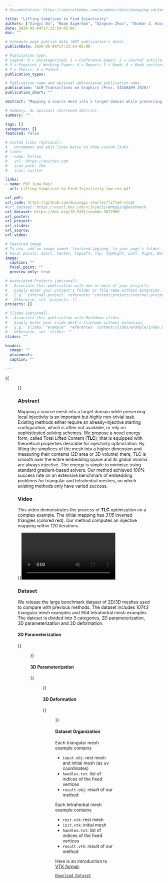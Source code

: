 ```yaml
---
# Documentation: https://sourcethemes.com/academic/docs/managing-content/

title: "Lifting Simplices to Find Injectivity"
authors: ["Xingyi Du", "Noam Aigerman", "Qingnan Zhou", "Shahar Z. Kovalsky", "Yajie Yan", "Danny M. Kaufman", "Tao Ju"]
date: 2020-05-04T17:23:54-05:00
doi: ""

# Schedule page publish date (NOT publication's date).
publishDate: 2020-05-04T17:23:54-05:00

# Publication type.
# Legend: 0 = Uncategorized; 1 = Conference paper; 2 = Journal article;
# 3 = Preprint / Working Paper; 4 = Report; 5 = Book; 6 = Book section;
# 7 = Thesis; 8 = Patent
publication_types: 

# Publication name and optional abbreviated publication name.
publication: "ACM Transactions on Graphics (Proc. SIGGRAPH 2020)"
publication_short: ""

abstract: "Mapping a source mesh into a target domain while preserving local injectivity is an important but highly non-trivial task. Existing methods either require an already-injective starting configuration, which is often not available, or rely on sophisticated solving schemes. We propose a novel energy form, called Total Lifted Content (TLC), that is equipped with theoretical properties desirable for injectivity optimization. By lifting the simplices of the mesh into a higher dimension and measuring their contents (2D area or 3D volume) there, TLC is smooth over the entire embedding space and its global minima are always injective. The energy is simple to minimize using standard gradient-based solvers. Our method achieved 100% success rate on an extensive benchmark of embedding problems for triangular and tetrahedral meshes, on which existing methods only have varied success."

# Summary. An optional shortened abstract.
summary: ""

tags: []
categories: []
featured: false

# Custom links (optional).
#   Uncomment and edit lines below to show custom links.
# links:
# - name: Follow
#   url: https://twitter.com
#   icon_pack: fab
#   icon: twitter

links:
- name: PDF (Low Res)
  url: Lifting-Simplices-to-Find-Injectivity-low-res.pdf

url_pdf:
url_code: https://github.com/duxingyi-charles/lifted-nlopt
#url_dataset: https://wustl.box.com/v/InjectiveMappingBenchmark
url_dataset: https://doi.org/10.5281/zenodo.3827969
url_poster:
url_project:
url_slides:
url_source:
url_video:

# Featured image
# To use, add an image named `featured.jpg/png` to your page's folder.
# Focal points: Smart, Center, TopLeft, Top, TopRight, Left, Right, BottomLeft, Bottom, BottomRight.
image:
  caption: ""
  focal_point: ""
  preview_only: true

# Associated Projects (optional).
#   Associate this publication with one or more of your projects.
#   Simply enter your project's folder or file name without extension.
#   E.g. `internal-project` references `content/project/internal-project/index.md`.
#   Otherwise, set `projects: []`.
projects: []

# Slides (optional).
#   Associate this publication with Markdown slides.
#   Simply enter your slide deck's filename without extension.
#   E.g. `slides: "example"` references `content/slides/example/index.md`.
#   Otherwise, set `slides: ""`.
slides: ""

header:
  image: ""
  placement: 
  caption: ""

---
```


{{<figure alt="fig1" src="/img/TLC/fig1.png" title="Figure 1. Injectively mapping a complex surface mesh (Lucy, 48K vertices) to a non-convex boundary (letter “G”, with zoom-ins), on the left, and mapping a tetrahedral mesh (Armadillo, 6K vertices) to a highly deformed target surface, on the right, as a result of minimizing our novel energy. These two examples are part of our new benchmark data set.">}}

### **Abstract**

Mapping a source mesh into a target domain while preserving local injectivity is an important but highly non-trivial task. Existing methods either require an already-injective starting configuration, which is often not available, or rely on sophisticated solving schemes. We propose a novel energy form, called Total Lifted Content (**TLC**), that is equipped with theoretical properties desirable for injectivity optimization. By lifting the simplices of the mesh into a higher dimension and measuring their contents (2D area or 3D volume) there, TLC is smooth over the entire embedding space and its global minima are always injective. The energy is simple to minimize using standard gradient-based solvers. Our method achieved _100_% success rate on an extensive benchmark of embedding problems for triangular and tetrahedral meshes, on which existing methods only have varied success.

### **Video**

This video demonstrates the process of **TLC** optimization on a complex example. The initial mapping has _3115_ inverted triangles (colored red). Our method computes an injective mapping within _120_ iterations. 

{{<video src="lucy_G.mp4" controls="yes" >}}

### **Dataset**

We release the large benchmark dataset of 2D/3D meshes used to compare with previous methods. The dataset includes _10743_ triangular mesh examples and _904_ tetrahedral mesh examples. The dateset is divided into 3 categories, 2D parameterization, 3D parameterization and 3D deformation.

#### 2D Parameterization

{{<figure alt="2D Parameterization" src="/img/TLC/2D-Param.png" title="Figure 2. Four examples in the 2D parameterization category derived from [Liu et al. 2018], where methods FF and LBD failed to find injective embeddings. Inverted triangles are colored in red, and the numbers of inversion are marked in red.">}}

#### 3D Parameterization

{{<figure alt="3D Parameterization" src="/img/TLC/3D-Param.png" title="Figure 3. Three examples from the 3D parameterization category, each mapping a rest tetrahedral mesh into a sphere (top), smooth surface (middle), and a polycube (bottom). Each example is a failure case for one of the three methods, FF, LBD and SA. Inverted tetrahedra are colored in red, and the numbers of inversion are marked in red.">}}

#### 3D Deformation

{{<figure alt="3D Deformation" src="/img/TLC/3D-Deform.png" title="Figure 4. Three examples in the 3D deformation category (a twisting armadillo) where FF, SA and LBD all failed to reach injectivity. The graph in the top-right shows the number of inverted tetrahedra for each of the 600+ frames of the deformation sequence (ellipses indicate the frames from which the three examples were taken).">}}

#### Dataset Organization

Each triangular mesh example contains
- `input.obj`: rest mesh and initial mesh (as uv coordinates)
- `handles.txt`: list of indices of the fixed vertices
- `result.obj`: result of our method

Each tetrahedral mesh example contains
- `rest.vtk`: rest mesh
- `init.vtk`: initial mesh
- `handles.txt`: list of indices of the fixed vertices
- `result.vtk`: result of our method

Here is an introduction to [VTK format](https://lorensen.github.io/VTKExamples/site/VTKFileFormats/).



[`Download Dataset`](https://doi.org/10.5281/zenodo.3827969)




<!-- ### **Acknowledgments**

This work is supported in part by NSF grant RI-1618685, NIH grant U2C CA233303-1, and Simons Math+X Investigators Award 400837. We would like to thank authors of several papers for providing code, data, and help with comparisons, and especially Hanxiao Shen, Ofir Weber, Alon Bright, Zohar Levi, and Xiao-Ming Fu. -->

